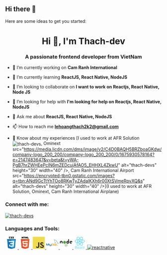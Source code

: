 ## Hi there 👋

<!--
**thach-dev/thach-dev** is a ✨ _special_ ✨ repository because its `README.md` (this file) appears on your GitHub profile.
-->
Here are some ideas to get you started:
<h1 align="center">Hi 👋, I'm Thach-dev</h1>
<h3 align="center">A passionate frontend developer from VietNam</h3>

- 🔭 I’m currently working on **Cam Ranh International**

- 🌱 I’m currently learning **ReactJS, React Native, NodeJS**

- 👯 I’m looking to collaborate on **I want to work on Reactjs, React Native, Node JS**

- 🤝 I’m looking for help with **I'm looking for help on Reactjs, React Native, NodeJS**

- 💬 Ask me about **ReactJS, React Native, NodeJS**

- 📫 How to reach me **lehoangthach2k2@gmail.com**

- 📄 Know about my experiences [I used to work at AFR Solution <img align="center" src="https://pbs.twimg.com/profile_images/1540110841772929025/MqFqSjUU_400x400.jpg" alt="thach-devs" height="30" width="40" />, Ominext src="https://media.licdn.com/dms/image/v2/C4D0BAQH5BRZboaGKdw/company-logo_200_200/company-logo_200_200/0/1675930578164?e=2147483647&v=beta&t=yWA-PgB7hrZWHEePclN6mZEDcujAfAO5_EHHXL4ZkwU" alt="thach-devs" height="30" width="40" />, Cam Ranh International Airport src="https://encrypted-tbn0.gstatic.com/images?q=tbn:ANd9GcTtYhTOo8RKwTyZAdalKXh6r00XtSVmeRpvXQ&s" alt="thach-devs" height="30" width="40" />](I used to work at AFR Solution, Ominext, Cam Ranh International Airplane)

<h3 align="left">Connect with me:</h3>
<p align="left">
<a href="https://codesandbox.com/thach-devs" target="blank"><img align="center" src="https://raw.githubusercontent.com/rahuldkjain/github-profile-readme-generator/master/src/images/icons/Social/codesandbox.svg" alt="thach-devs" height="30" width="40" /></a>
</p>

<h3 align="left">Languages and Tools:</h3>
<p align="left"> <a href="https://www.w3schools.com/css/" target="_blank" rel="noreferrer"> <img src="https://raw.githubusercontent.com/devicons/devicon/master/icons/css3/css3-original-wordmark.svg" alt="css3" width="40" height="40"/> </a> <a href="https://www.w3.org/html/" target="_blank" rel="noreferrer"> <img src="https://raw.githubusercontent.com/devicons/devicon/master/icons/html5/html5-original-wordmark.svg" alt="html5" width="40" height="40"/> </a> <a href="https://developer.mozilla.org/en-US/docs/Web/JavaScript" target="_blank" rel="noreferrer"> <img src="https://raw.githubusercontent.com/devicons/devicon/master/icons/javascript/javascript-original.svg" alt="javascript" width="40" height="40"/> </a> <a href="https://www.mysql.com/" target="_blank" rel="noreferrer"> <img src="https://raw.githubusercontent.com/devicons/devicon/master/icons/mysql/mysql-original-wordmark.svg" alt="mysql" width="40" height="40"/> </a> <a href="https://nodejs.org" target="_blank" rel="noreferrer"> <img src="https://raw.githubusercontent.com/devicons/devicon/master/icons/nodejs/nodejs-original-wordmark.svg" alt="nodejs" width="40" height="40"/> </a> <a href="https://reactjs.org/" target="_blank" rel="noreferrer"> <img src="https://raw.githubusercontent.com/devicons/devicon/master/icons/react/react-original-wordmark.svg" alt="react" width="40" height="40"/> </a> <a href="https://reactnative.dev/" target="_blank" rel="noreferrer"> <img src="https://reactnative.dev/img/header_logo.svg" alt="reactnative" width="40" height="40"/> </a> </p>


